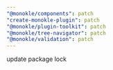 ```yaml
---
"@monokle/components": patch
"create-monokle-plugin": patch
"@monokle/plugin-toolkit": patch
"@monokle/tree-navigator": patch
"@monokle/validation": patch
---
```


update package lock
